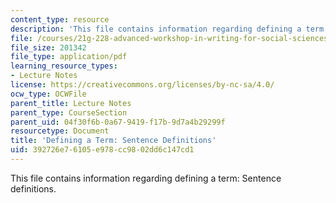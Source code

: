 ```yaml
---
content_type: resource
description: 'This file contains information regarding defining a term: Sentence definitions.'
file: /courses/21g-228-advanced-workshop-in-writing-for-social-sciences-and-architecture-els-spring-2007/392726e76105e978cc9802dd6c147cd1_MIT21G.228S07_sent_def.pdf
file_size: 201342
file_type: application/pdf
learning_resource_types:
- Lecture Notes
license: https://creativecommons.org/licenses/by-nc-sa/4.0/
ocw_type: OCWFile
parent_title: Lecture Notes
parent_type: CourseSection
parent_uid: 04f30f6b-0a67-9419-f17b-9d7a4b29299f
resourcetype: Document
title: 'Defining a Term: Sentence Definitions'
uid: 392726e7-6105-e978-cc98-02dd6c147cd1
---
```

This file contains information regarding defining a term: Sentence definitions.